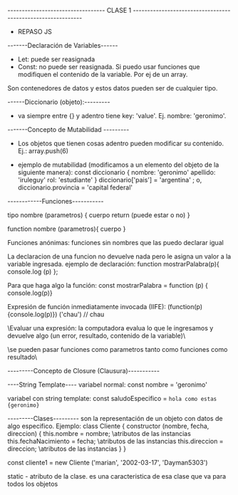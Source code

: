 ---------------------------------- CLASE 1 ------------------------------------------------------------ 

- REPASO JS

-------Declaración de Variables------
- Let: puede ser reasignada
- Const: no puede ser reasignada. Si puedo usar funciones que modifiquen el contenido de la variable. Por ej de un array. 

Son contenedores de datos y estos datos pueden ser de cualquier tipo. 

------Diccionario (objeto):---------
- va siempre entre {} y adentro tiene key: 'value'. Ej. nombre: 'geronimo'.

-------Concepto de Mutabilidad ---------
- Los objetos que tienen cosas adentro pueden modificar su contenido. 
Ej.: array.push(6)

- ejemplo de mutabilidad (modificamos a un elemento del objeto de la siguiente manera): 
const diccionario {
    nombre: 'geronimo'
    apellido: 'iruleguy'
    rol: 'estudiante' 
}
diccionario['pais'] = 'argentina'  ; o,
diccionario.provincia = 'capital federal'


------------Funciones-----------

tipo nombre (parametros) {
    cuerpo
    return (puede estar o no)
}

function nombre (parametros){
    cuerpo
}

Funciones anónimas: funciones sin nombres que las puedo declarar igual

La declaracion de una funcion no devuelve nada pero le asigna un valor a la variable ingresada. 
ejemplo de declaración:
function mostrarPalabra(p){
    console.log (p)
};

Para que haga algo la función:
const mostrarPalabra = function (p) { console.log(p)}

Expresión de función inmediatamente invocada (IIFE):
(function(p) {console.log(p)}) ('chau') // chau

\\Evaluar una expresión: la computadora evalua lo que le ingresamos y devuelve algo (un error, resultado, contenido de la variable)\\

\\se pueden pasar funciones como parametros tanto como funciones como resultado\\

---------Concepto de Closure (Clausura)-----------


----String Template----
variabel normal: 
const nombre = 'geronimo'

variabel con string template:
const saludoEspecifico = `hola como estas {geronimo}`


---------Clases---------
son la representación de un objeto con datos de algo especifico. 
Ejemplo: 
class Cliente {
    constructor (nombre, fecha, direccion) {
        this.nombre = nombre; \\atributos de las instancias 
        this.fechaNacimiento = fecha; \\atributos de las instancias
        this.direccion = direccion; \\atributos de las instancias
    }
}

const cliente1 = new Cliente ('marian', '2002-03-17', 'Dayman5303')

static - atributo de la clase. es una caracteristica de esa clase que va para todos los objetos